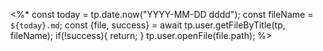 <%*
const today = tp.date.now("YYYY-MM-DD dddd");
const fileName = `${today}.md`;
const {file, success} = await tp.user.getFileByTitle(tp, fileName);
if(!success){
    return;
}
tp.user.openFile(file.path);
%>